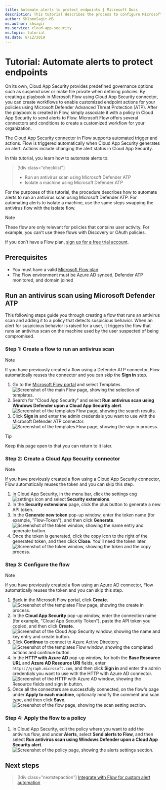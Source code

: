 ```yaml
---
title: Automate alerts to protect endpoints | Microsoft Docs
description: This tutorial describes the process to configure Microsoft Cloud App Security alerts to use Microsoft Flows to run Microsoft Defender actions.
author: ShlomoSagir-MS
ms.author: shsagir
ms.service: cloud-app-security
ms.topic: tutorial
ms.date: 8/12/2019
---
```


# Tutorial: Automate alerts to protect endpoints

On its own, Cloud App Security provides predefined governance options such as suspend user or make file private when defining policies. By creating a playbook in Microsoft Flow using Cloud App Security connector, you can create workflows to enable customized endpoint actions for your policies using Microsoft Defender Advanced Threat Protection (ATP). After the playbook is created in Flow, simply associate it with a policy in Cloud App Security to send alerts to Flow. Microsoft Flow offers several connectors and conditions to create a customized workflow for your organization.

The [Cloud App Security connector](https://docs.microsoft.com/connectors/cloudappsecurity/) in Flow supports automated trigger and actions. Flow is triggered automatically when Cloud App Security generates an alert. Actions include changing the alert status in Cloud App Security.

In this tutorial, you learn how to automate alerts to:

> [!div class="checklist"]
> * Run an antivirus scan using Microsoft Defender ATP
> * Isolate a machine using Microsoft Defender ATP

For the purposes of this tutorial, the procedure describes how to automate alerts to run an antivirus scan using Microsoft Defender ATP. For automating alerts to isolate a machine, use the same steps swapping the antivirus flow with the isolate flow.

> [!NOTE]
> These flow are only relevant for policies that contains user activity. For example, you can't use these flows with Discovery or OAuth policies.

If you don’t have a Flow plan, [sign up for a free trial account](https://flow.microsoft.com/pricing).

## Prerequisites

* You must have a valid [Microsoft Flow plan](https://flow.microsoft.com/pricing)
* The Flow environment must be Azure AD synced, Defender ATP monitored, and domain joined

## Run an antivirus scan using Microsoft Defender ATP

This following steps guide you through creating a flow that runs an antivirus scan and adding it to a policy that detects suspicious behavior. When an alert for suspicious behavior is raised for a user, it triggers the flow that runs an antivirus scan on the machine used by the user suspected of being compromised.

### Step 1: Create a flow to run an antivirus scan

> [!NOTE]
> If you have previously created a flow using a Defender ATP connector, Flow automatically reuses the connector and you can skip the **Sign in** step.

1. Go to the [Microsoft Flow portal](https://flow.microsoft.com/) and select Templates.
    ![Screenshot of the main Flow page, showing the selection of templates.](media/tutorial-flow-templates.png)
1. Search for "Cloud App Security" and select **Run antivirus scan using Windows Defender upon a Cloud App Security alert**.
    ![Screenshot of the templates Flow page, showing the search results.](media/tutorial-flow-templates-search.png)
1. Click **Sign in** and enter the admin credentials you want to use with the Microsoft Defender ATP connector.
    ![Screenshot of the templates Flow page, showing the sign in process.](media/tutorial-flow-templates-signin.png)

> [!TIP]
> Keep this page open to that you can return to it later.

### Step 2: Create a Cloud App Security connector

> [!NOTE]
> If you have previously created a flow using a Cloud App Security connector, Flow automatically reuses the token and you can skip this step.

1. In Cloud App Security, in the menu bar, click the settings cog ![settings icon](./media/settings-icon.png "settings icon") and select **Security extensions**.
1. In the **Security extensions** page, click the plus button to generate a new API token.
1. In the **Generate new token** pop-up window, enter the token name (for example, "Flow-Token"), and then click **Generate**. 
    ![Screenshot of the token window, showing the name entry and generate button.](media/tutorial-flow-token-generate.png)
1. Once the token is generated, click the copy icon to the right of the generated token, and then click **Close**. You'll need the token later.
    ![Screenshot of the token window, showing the token and the copy process.](media/tutorial-flow-token-copy.png)

### Step 3: Configure the flow

> [!NOTE]
> If you have previously created a flow using an Azure AD connector, Flow automatically reuses the token and you can skip this step.

1. Back in the Microsoft Flow portal, click **Create**.
    ![Screenshot of the templates Flow page, showing the create in process.](media/tutorial-flow-templates-create.png)
1. In the **Cloud App Security** pop-up window, enter the connection name (for example, "Cloud App Security Token"), paste the API token you copied, and then click **Create**.
    ![Screenshot of the Cloud App Security window, showing the name and key entry and create button.](media/tutorial-flow-token-generate.png)
1. Click **Continue** to connect to Azure Active Directory.
    ![Screenshot of the templates Flow window, showing the completed actions and continue button.](media/tutorial-flow-templates-continue.png)
1. In the **HTTP with Azure AD** pop-up window, for both the **Base Resource URL** and **Azure AD Resource URI** fields, enter `https://graph.microsoft.com`, and then click **Sign in** and enter the admin credentials you want to use with the HTTP with Azure AD connector.
    ![Screenshot of the HTTP with Azure AD window, showing the Resource fields and sign in button.](media/tutorial-flow-templates-continue.png)
1. Once all the connecters are successfully connected, on the flow's page under **Apply to each machine**, optionally modify the comment and scan type, and then click **Save**.
    ![Screenshot of the flow page, showing the scan setting section.](media/tutorial-flow-templates-continue.png)

### Step 4: Apply the flow to a policy

1. In Cloud App Security, edit the policy where you want to add the antivirus flow, and under **Alerts**, select **Send alerts to Flow**, and then select **Run antivirus scan using Windows Defender upon a Cloud App Security alert**.
    ![Screenshot of the policy page, showing the alerts settings section.](media/tutorial-flow-templates-continue.png)

## Next steps

> [!div class="nextstepaction"]
[Integrate with Flow for custom alert automation](flow-integration.md)
